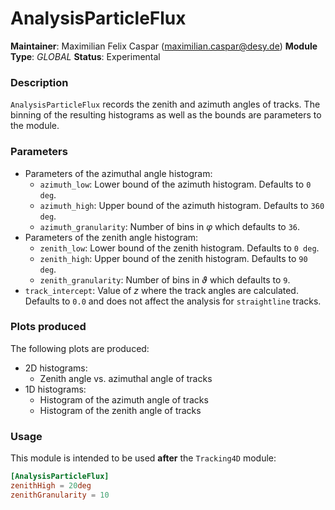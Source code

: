 # AnalysisParticleFlux
**Maintainer**: Maximilian Felix Caspar (<maximilian.caspar@desy.de>)
**Module Type**: *GLOBAL*
**Status**: Experimental

### Description
`AnalysisParticleFlux` records the zenith and azimuth angles of tracks. The binning of the resulting histograms as well as the bounds are parameters to the module.

### Parameters
* Parameters of the azimuthal angle histogram:
    * `azimuth_low`: Lower bound of the azimuth histogram. Defaults to `0 deg`.
    *  `azimuth_high`: Upper bound of the azimuth histogram. Defaults to `360 deg`.
    * `azimuth_granularity`: Number of bins in $`\varphi`$ which defaults to `36`.
* Parameters of the zenith angle histogram:
    * `zenith_low`: Lower bound of the zenith histogram. Defaults to `0 deg`.
    *  `zenith_high`: Upper bound of the zenith histogram. Defaults to `90 deg`.
    * `zenith_granularity`: Number of bins in $`\vartheta`$ which defaults to `9`.
* `track_intercept`: Value of $`z`$ where the track angles are calculated. Defaults to `0.0` and does not affect the analysis for `straightline` tracks.

### Plots produced
The following plots are produced:

* 2D histograms:
    * Zenith angle vs. azimuthal angle of tracks
* 1D histograms:
    *  Histogram of the azimuth angle of tracks
    * Histogram of the zenith angle of tracks

### Usage
This module is intended to be used **after** the `Tracking4D` module:
```toml
[AnalysisParticleFlux]
zenithHigh = 20deg
zenithGranularity = 10
```